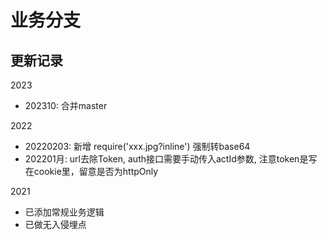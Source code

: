 # 业务分支
 ## 更新记录
2023
- 202310: 合并master

2022
- 20220203: 新增 require('xxx.jpg?inline') 强制转base64
- 202201月: url去除Token, auth接口需要手动传入actId参数, 注意token是写在cookie里，留意是否为httpOnly

2021
- 已添加常规业务逻辑
- 已做无入侵埋点

